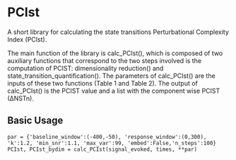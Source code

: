 # PCIst
A short library for calculating the state transitions Perturbational Complexity Index (PCIst).

The main function of the library is calc_PCIst(), which  is composed of two auxiliary functions that correspond to the two steps involved is the computation of PCIST: dimensionality reduction() and state_transition_quantification(). The parameters of calc_PCIst() are the inputs of these two functions (Table 1 and Table 2). The output of calc_PCIst() is the PCIST value and a list with the component wise PCIST (∆NSTn).

## Basic Usage
`par = {'baseline_window':(-400,-50), 'response_window':(0,300), 'k':1.2, 'min_snr':1.1, 'max_var':99, 'embed':False,'n_steps':100}
PCIst, PCIst_bydim = calc_PCIst(signal_evoked, times, **par)`

